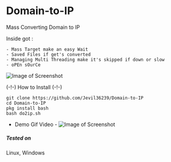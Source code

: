 # Domain-to-IP
Mass Converting Domain to IP 

Inside got :
```
- Mass Target make an easy Wait
- Saved Files if get's converted
- Managing Multi Threading make it's skipped if down or slow
- oPEn sOurCe

```

![Image of Screenshot](https://e.top4top.io/p_2083kae5l1.jpg)

(-!-) How to Install (-!-)
```
git clone https://github.com/Jevil36239/Domain-to-IP
cd Domain-to-IP
pkg install bash
bash do2ip.sh
```

- Demo Gif Video -
![Image of Screenshot](https://d.top4top.io/p_2083u6udq1.gif)
##### Tested on
Linux, Windows
